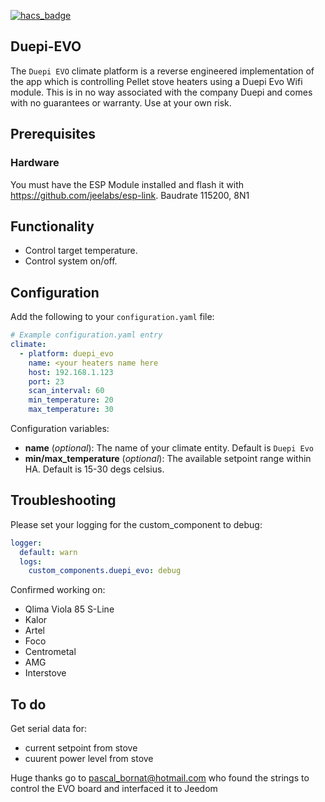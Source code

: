 [![hacs_badge](https://img.shields.io/badge/HACS-Default-orange.svg?style=for-the-badge)](https://github.com/custom-components/hacs)

## Duepi-EVO
The `Duepi EVO` climate platform is a reverse engineered implementation of the app which is controlling Pellet stove heaters using a Duepi Evo Wifi module.
This is in no way associated with the company Duepi and comes with no guarantees or warranty. Use at your own risk.

## Prerequisites
### Hardware
You must have the ESP Module installed and flash it with https://github.com/jeelabs/esp-link.
Baudrate 115200, 8N1

## Functionality
- Control target temperature.
- Control system on/off.

## Configuration
Add the following to your `configuration.yaml` file:

```yaml
# Example configuration.yaml entry
climate:
  - platform: duepi_evo
    name: <your heaters name here
    host: 192.168.1.123
    port: 23
    scan_interval: 60
    min_temperature: 20
    max_temperature: 30
```

Configuration variables:

- **name** (*optional*): The name of your climate entity. Default is `Duepi Evo`
- **min/max_temperature** (*optional*): The available setpoint range within HA. Default is 15-30 degs celsius.
## Troubleshooting
Please set your logging for the custom_component to debug:
```yaml
logger:
  default: warn
  logs:
    custom_components.duepi_evo: debug
```
Confirmed working on:
- Qlima Viola 85 S-Line
- Kalor
- Artel
- Foco
- Centrometal
- AMG
- Interstove

## To do
Get serial data for:
 - current setpoint from stove
 - cuurent power level from stove

Huge thanks go to pascal_bornat@hotmail.com
who found the strings to control the EVO board and interfaced it to Jeedom
